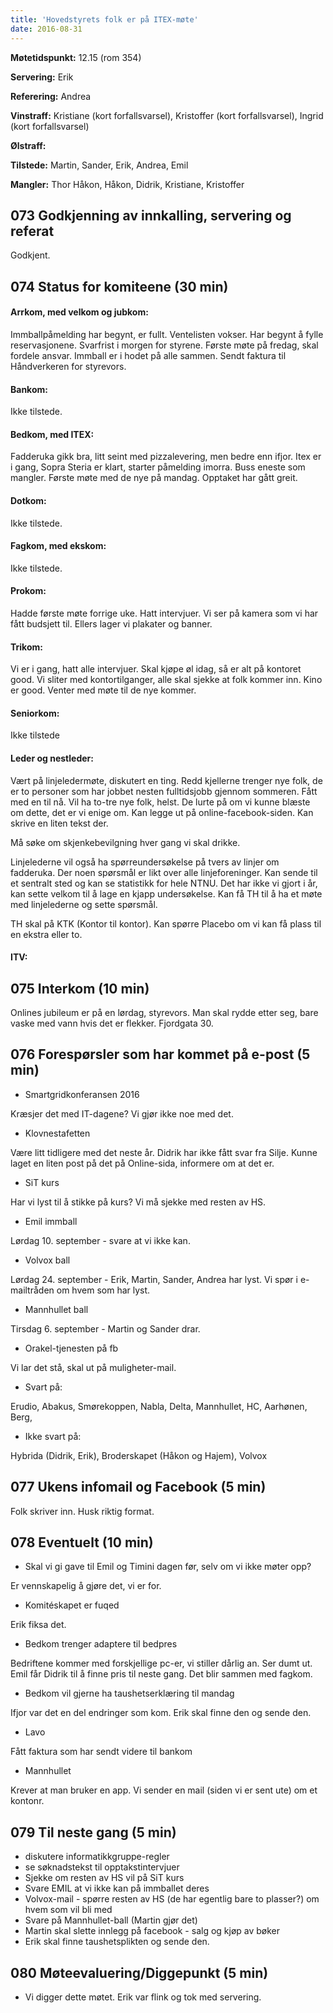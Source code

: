 ```yaml
---
title: 'Hovedstyrets folk er på ITEX-møte'
date: 2016-08-31
---
```


**Møtetidspunkt:** 12.15 (rom 354)

**Servering:** Erik

**Referering:** Andrea

**Vinstraff:** Kristiane (kort forfallsvarsel), Kristoffer (kort forfallsvarsel), Ingrid (kort forfallsvarsel)

**Ølstraff:**  

**Tilstede:** Martin, Sander, Erik, Andrea, Emil

**Mangler:** Thor Håkon, Håkon, Didrik, Kristiane, Kristoffer

## 073 Godkjenning av innkalling, servering og referat 
Godkjent. 

## 074 Status for komiteene (30 min)

#### Arrkom, med velkom og jubkom:
Immballpåmelding har begynt, er fullt. Ventelisten vokser. Har begynt å fylle reservasjonene. Svarfrist i morgen for styrene. Første møte på fredag, skal fordele ansvar.
Immball er i hodet på alle sammen. Sendt faktura til Håndverkeren for styrevors.

#### Bankom:  
Ikke tilstede.


#### Bedkom, med ITEX:  
Fadderuka gikk bra, litt seint med pizzalevering, men bedre enn ifjor. Itex er i gang, Sopra Steria er klart, starter påmelding imorra. Buss eneste som mangler. Første møte med de nye på mandag.
Opptaket har gått greit. 


#### Dotkom:
Ikke tilstede.

#### Fagkom, med ekskom:  
Ikke tilstede.

#### Prokom:  
Hadde første møte forrige uke. Hatt intervjuer. Vi ser på kamera som vi har fått budsjett til. Ellers lager vi plakater og banner. 

#### Trikom:  
Vi er i gang, hatt alle intervjuer. Skal kjøpe øl idag, så er alt på kontoret good. Vi sliter med kontortilganger, alle skal sjekke at folk kommer inn. Kino er good. Venter med møte til de nye kommer.

#### Seniorkom: 
Ikke tilstede

#### Leder og nestleder:  
Vært på linjeledermøte, diskutert en ting. Redd kjellerne trenger nye folk, de er to personer som har jobbet nesten fulltidsjobb gjennom sommeren. Fått med en til nå.
Vil ha to-tre nye folk, helst. De lurte på om vi kunne blæste om dette, det er vi enige om. Kan legge ut på online-facebook-siden. Kan skrive en liten tekst der.

Må søke om skjenkebevilgning hver gang vi skal drikke.

Linjelederne vil også ha spørreundersøkelse på tvers av linjer om fadderuka. Der noen spørsmål er likt over alle linjeforeninger. Kan sende til et sentralt sted og kan se statistikk for hele NTNU. Det har ikke vi gjort i år, kan sette velkom til å lage en kjapp undersøkelse. Kan få TH til å ha et møte med linjelederne og sette spørsmål.

TH skal på KTK (Kontor til kontor). Kan spørre Placebo om vi kan få plass til en ekstra eller to.

#### ITV: 

## 075 Interkom (10 min) 
Onlines jubileum er på en lørdag, styrevors. Man skal rydde etter seg, bare vaske med vann hvis det er flekker. Fjordgata 30.

## 076 Forespørsler som har kommet på e-post (5 min) 

- Smartgridkonferansen 2016


Kræsjer det med IT-dagene? Vi gjør ikke noe med det. 


- Klovnestafetten


Være litt tidligere med det neste år. Didrik har ikke fått svar fra Silje. Kunne laget en liten post på det på Online-sida, informere om at det er.


- SiT kurs


Har vi lyst til å stikke på kurs? Vi må sjekke med resten av HS.

- Emil immball


Lørdag 10. september - svare at vi ikke kan.

- Volvox ball


Lørdag 24. september - Erik, Martin, Sander, Andrea har lyst. Vi spør i e-mailtråden om hvem som har lyst.

- Mannhullet ball


Tirsdag 6. september - Martin og Sander drar.

- Orakel-tjenesten på fb


Vi lar det stå, skal ut på muligheter-mail. 

- Svart på: 


Erudio, Abakus, Smørekoppen, Nabla, Delta, Mannhullet, HC, Aarhønen, Berg, 

- Ikke svart på: 


Hybrida (Didrik, Erik), Broderskapet (Håkon og Hajem), Volvox

## 077 Ukens infomail og Facebook (5 min) 

Folk skriver inn. Husk riktig format. 

## 078 Eventuelt (10 min)

- Skal vi gi gave til Emil og Timini dagen før, selv om vi ikke møter opp? 


Er vennskapelig å gjøre det, vi er for. 

- Komitéskapet er fuqed


Erik fiksa det.

- Bedkom trenger adaptere til bedpres


Bedriftene kommer med forskjellige pc-er, vi stiller dårlig an. Ser dumt ut. Emil får Didrik til å finne pris til neste gang. Det blir sammen med fagkom.

- Bedkom vil gjerne ha taushetserklæring til mandag


Ifjor var det en del endringer som kom. Erik skal finne den og sende den.


- Lavo


Fått faktura som har sendt videre til bankom

- Mannhullet


Krever at man bruker en app. Vi sender en mail (siden vi er sent ute) om et kontonr.

## 079 Til neste gang (5 min)

- diskutere informatikkgruppe-regler
- se søknadstekst til opptakstintervjuer
- Sjekke om resten av HS vil på SiT kurs
- Svare EMIL at vi ikke kan på immballet deres
- Volvox-mail - spørre resten av HS (de har egentlig bare to plasser?) om hvem som vil bli med
- Svare på Mannhullet-ball (Martin gjør det)
- Martin skal slette innlegg på facebook - salg og kjøp av bøker
- Erik skal finne taushetsplikten og sende den.

## 080 Møteevaluering/Diggepunkt (5 min)
- Vi digger dette møtet. Erik var flink og tok med servering.
